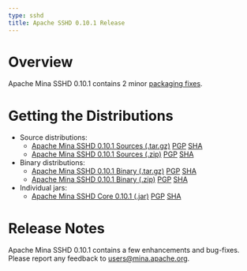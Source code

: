 ```yaml
---
type: sshd
title: Apache SSHD 0.10.1 Release
---
```


# Overview

Apache Mina SSHD 0.10.1 contains 2 minor [packaging fixes](https://issues.apache.org/jira/secure/ReleaseNote.jspa?projectId=12310849&version=12326289).

# Getting the Distributions

* Source distributions:
    * [Apache Mina SSHD 0.10.1 Sources (.tar.gz)](https://archive.apache.org/dist/mina/sshd/0.10.1/apache-sshd-0.10.1-src.tar.gz) [PGP](https://archive.apache.org/dist/mina/sshd/0.10.1/apache-sshd-0.10.1-src.tar.gz.asc) [SHA](https://archive.apache.org/dist/mina/sshd/0.10.1/apache-sshd-0.10.1-src.tar.gz.sha1) 
    * [Apache Mina SSHD 0.10.1 Sources (.zip)](https://archive.apache.org/dist/mina/sshd/0.10.1/apache-sshd-0.10.1-src.zip) [PGP](https://archive.apache.org/dist/mina/sshd/0.10.1/apache-sshd-0.10.1-src.zip.asc) [SHA](https://archive.apache.org/dist/mina/sshd/0.10.1/apache-sshd-0.10.1-src.zip.sha1) 
* Binary distributions:
    * [Apache Mina SSHD 0.10.1 Binary (.tar.gz)](https://archive.apache.org/dist/mina/sshd/0.10.1/dist/apache-sshd-0.10.1.tar.gz) [PGP](https://archive.apache.org/dist/mina/sshd/0.10.1/dist/apache-sshd-0.10.1.tar.gz.asc) [SHA](https://archive.apache.org/dist/mina/sshd/0.10.1/dist/apache-sshd-0.10.1.tar.gz.sha1) 
    * [Apache Mina SSHD 0.10.1 Binary (.zip)](https://archive.apache.org/dist/mina/sshd/0.10.1/dist/apache-sshd-0.10.1.zip) [PGP](https://archive.apache.org/dist/mina/sshd/0.10.1/dist/apache-sshd-0.10.1.zip.asc) [SHA](https://archive.apache.org/dist/mina/sshd/0.10.1/dist/apache-sshd-0.10.1.zip.sha1) 
* Individual jars:
    * [Apache Mina SSHD Core 0.10.1 (.jar)](https://archive.apache.org/dist/mina/sshd/0.10.1/dist/sshd-core-0.10.1.jar) [PGP](https://archive.apache.org/dist/mina/sshd/0.10.1/dist/sshd-core-0.10.1.jar.asc) [SHA](https://archive.apache.org/dist/mina/sshd/0.10.1/dist/sshd-core-0.10.1.jar.sha1) 
    
# Release Notes

Apache Mina SSHD 0.10.1 contains a few enhancements and bug-fixes.
Please report any feedback to [users@mina.apache.org](mailto:users@mina.apache.org).
